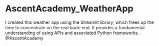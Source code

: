 # AscentAcademy_WeatherApp
I created this weather app using the Streamlit library, which frees up the time to concentrate on the real back-end. It provides a fundamental understanding of using APIs and associated Python frameworks. @AscentAcademy
